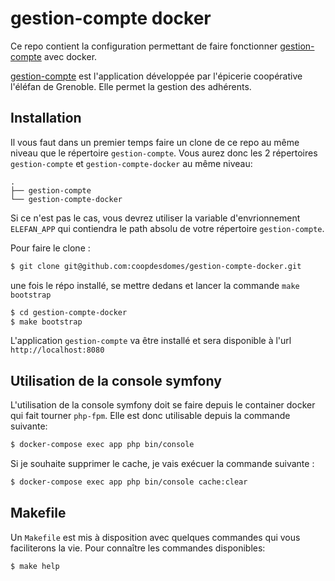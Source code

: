 # gestion-compte docker

Ce repo contient la configuration permettant de faire fonctionner [gestion-compte](https://github.com/elefan-grenoble/gestion-compte) avec docker.

[gestion-compte](https://github.com/elefan-grenoble/gestion-compte) est l'application développée par l'épicerie coopérative l'éléfan de Grenoble.
Elle permet la gestion des adhérents.

## Installation

Il vous faut dans un premier temps faire un clone de ce repo au même niveau que le répertoire `gestion-compte`. Vous aurez donc les 2 répertoires
`gestion-compte` et `gestion-compte-docker` au même niveau:

```
.
├── gestion-compte
└── gestion-compte-docker
```

Si ce n'est pas le cas, vous devrez utiliser la variable d'envrionnement `ELEFAN_APP` qui contiendra le path absolu de votre répertoire `gestion-compte`.

Pour faire le clone :

```bash
$ git clone git@github.com:coopdesdomes/gestion-compte-docker.git
```

une fois le répo installé, se mettre dedans et lancer la commande `make bootstrap`

```bash
$ cd gestion-compte-docker
$ make bootstrap
```

L'application `gestion-compte` va être installé et sera disponible à l'url `http://localhost:8080`

## Utilisation de la console symfony

L'utilisation de la console symfony doit se faire depuis le container docker qui fait tourner `php-fpm`. Elle est donc utilisable depuis la commande suivante:

```bash
$ docker-compose exec app php bin/console
```

Si je souhaite supprimer le cache, je vais exécuer la commande suivante :

```bash
$ docker-compose exec app php bin/console cache:clear
```

## Makefile

Un `Makefile` est mis à disposition avec quelques commandes qui vous faciliterons la vie.
Pour connaître les commandes disponibles:

```
$ make help
```
